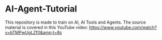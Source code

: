# AI-Agent-Tutorial
This repository is made to train on AI, AI Tools and Agents. The source material is covered in this YouTube video: https://www.youtube.com/watch?v=bTMPwUgLZf0&amp;t=8s
